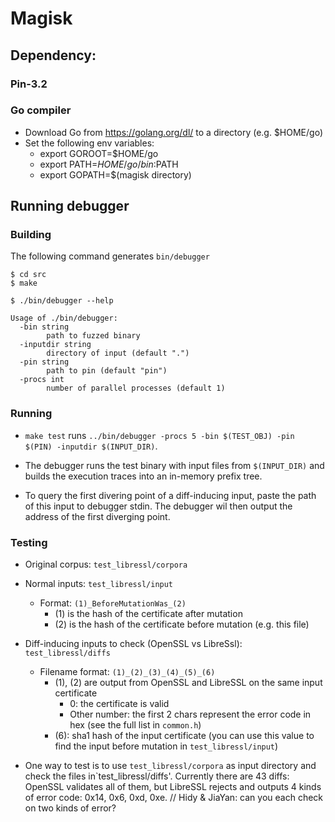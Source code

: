 Magisk
===========================

## Dependency:

### Pin-3.2

### Go compiler

* Download Go from https://golang.org/dl/ to a directory (e.g. $HOME/go)
* Set the following env variables:
    * export GOROOT=$HOME/go
    * export PATH=$HOME/go/bin:$PATH
    * export GOPATH=$(magisk directory)


## Running debugger

### Building

The following command generates `bin/debugger`
```
$ cd src
$ make

```

```
$ ./bin/debugger --help

Usage of ./bin/debugger:
  -bin string
    	path to fuzzed binary
  -inputdir string
    	directory of input (default ".")
  -pin string
    	path to pin (default "pin")
  -procs int
    	number of parallel processes (default 1)
```

### Running
*   `make test` runs `../bin/debugger -procs 5 -bin $(TEST_OBJ) -pin $(PIN) -inputdir $(INPUT_DIR)`.

*   The debugger runs the test binary with input files from `$(INPUT_DIR)` and
    builds the execution traces into an in-memory prefix tree.

*   To query the first divering point of a diff-inducing input, paste the
    path of this input to debugger stdin. The debugger wil then output the address of the first diverging point.

### Testing
*   Original corpus: `test_libressl/corpora`

*   Normal inputs: `test_libressl/input`
    * Format: `(1)_BeforeMutationWas_(2)`
        * (1) is the hash of the certificate after mutation
        * (2) is the hash of the certificate before mutation (e.g. this file)

*   Diff-inducing inputs to check (OpenSSL vs LibreSsl): `test_libressl/diffs`
    * Filename format: `(1)_(2)_(3)_(4)_(5)_(6)`
        * (1), (2) are output from OpenSSL and LibreSSL on the same input
          certificate
            * 0: the certificate is valid
            * Other number: the first 2 chars represent the error code in hex (see the full list in `common.h`)
        * (6): sha1 hash of the input certificate (you can use this value to
          find the input before mutation in `test_libressl/input`)

* One way to test is to use `test_libressl/corpora` as input directory and check
  the files in`test_libressl/diffs'. Currently there are 43 diffs: OpenSSL
  validates all of them, but LibreSSL rejects and outputs 4 kinds of error code:
  0x14, 0x6, 0xd, 0xe. // Hidy & JiaYan: can you each check on two kinds of
  error?
